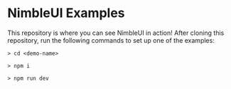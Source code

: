 # NimbleUI Examples

This repository is where you can see NimbleUI in action! After cloning this repository, run the following commands to set up one of the examples:

```
> cd <demo-name>

> npm i

> npm run dev
```